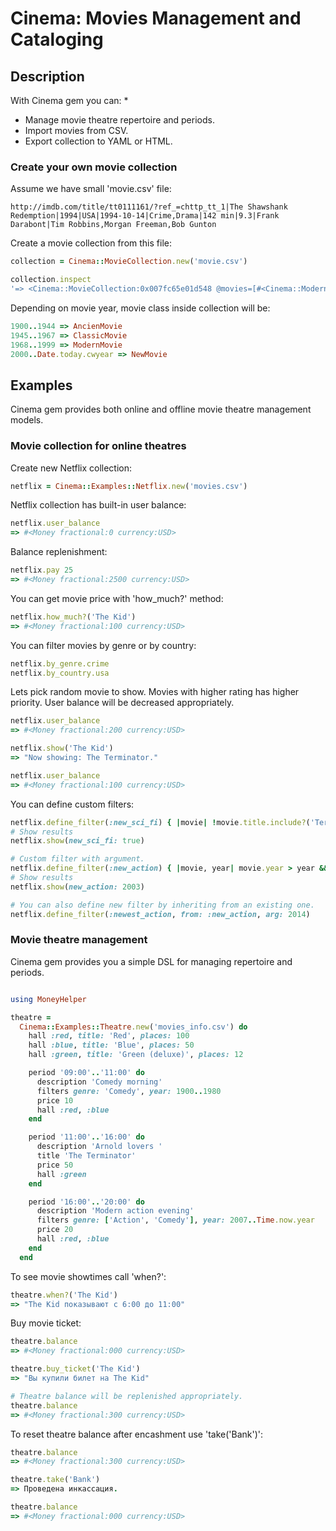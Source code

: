 # Cinema: Movies Management and Cataloging

## Description

With Cinema gem you can:
 * 
 * Manage movie theatre repertoire and periods.
 * Import movies from CSV.
 * Export collection to YAML or HTML.

### Create your own movie collection

Assume we have small 'movie.csv' file:

```text
http://imdb.com/title/tt0111161/?ref_=chttp_tt_1|The Shawshank Redemption|1994|USA|1994-10-14|Crime,Drama|142 min|9.3|Frank Darabont|Tim Robbins,Morgan Freeman,Bob Gunton
```

Create a movie collection from this file:

```ruby
collection = Cinema::MovieCollection.new('movie.csv')

collection.inspect
'=> <Cinema::MovieCollection:0x007fc65e01d548 @movies=[#<Cinema::ModernMovie:0x007fc65d15e4a8 @link="http://imdb.com/title/tt0111161/?ref_=chttp_tt_1", @title="The Shawshank Redemption", @year=1994, @country="USA", @date=#<Date: 1994-10-14 ((2449640j,0s,0n),+0s,2299161j)>, @genre=["Crime", "Drama"], @length="142 min", @rating=9.3, @director="Frank Darabont", @actors=["Tim Robbins", "Morgan Freeman", "Bob Gunton"], @collection=#<Cinema::MovieCollection:0x007fc65e01d548 ...>, @price=#<Money fractional:300 currency:USD>>]>'
```

Depending on movie year, movie class inside collection will be:

``` ruby
1900..1944 => AncienMovie
1945..1967 => ClassicMovie
1968..1999 => ModernMovie
2000..Date.today.cwyear => NewMovie
```

## Examples

Cinema gem provides both online and offline movie theatre management models.

### Movie collection for online theatres

Create new Netflix collection:

```ruby
netflix = Cinema::Examples::Netflix.new('movies.csv')
```

Netflix collection has built-in user balance:
```ruby
netflix.user_balance
=> #<Money fractional:0 currency:USD>
```
Balance replenishment:
```ruby
netflix.pay 25
=> #<Money fractional:2500 currency:USD>
```

You can get movie price with 'how_much?' method:
```ruby
netflix.how_much?('The Kid')
=> #<Money fractional:100 currency:USD>
```

You can filter movies by genre or by country:

```ruby
netflix.by_genre.crime
netflix.by_country.usa
```

Lets pick random movie to show. Movies with higher rating has higher priority.
User balance will be decreased appropriately.
```ruby
netflix.user_balance
=> #<Money fractional:200 currency:USD>

netflix.show('The Kid')
=> "Now showing: The Terminator."

netflix.user_balance
=> #<Money fractional:100 currency:USD>
```

You can define custom filters:
```ruby
netflix.define_filter(:new_sci_fi) { |movie| !movie.title.include?('Terminator') && movie.genre.include?('Action') && movie.year > 2003 }
# Show results
netflix.show(new_sci_fi: true)

# Custom filter with argument.
netflix.define_filter(:new_action) { |movie, year| movie.year > year && movie.genre.include?('Action') }
# Show results
netflix.show(new_action: 2003)

# You can also define new filter by inheriting from an existing one.
netflix.define_filter(:newest_action, from: :new_action, arg: 2014)
```

### Movie theatre management
Cinema gem provides you a simple DSL for managing repertoire and periods.

```ruby

using MoneyHelper

theatre =
  Cinema::Examples::Theatre.new('movies_info.csv') do
    hall :red, title: 'Red', places: 100
    hall :blue, title: 'Blue', places: 50
    hall :green, title: 'Green (deluxe)', places: 12

    period '09:00'..'11:00' do
      description 'Comedy morning'
      filters genre: 'Comedy', year: 1900..1980
      price 10
      hall :red, :blue
    end

    period '11:00'..'16:00' do
      description 'Arnold lovers '
      title 'The Terminator'
      price 50
      hall :green
    end

    period '16:00'..'20:00' do
      description 'Modern action evening'
      filters genre: ['Action', 'Comedy'], year: 2007..Time.now.year
      price 20
      hall :red, :blue
    end
  end
```

To see movie showtimes call 'when?':
```ruby
theatre.when?('The Kid')
=> "The Kid показывают с 6:00 до 11:00"
```

Buy movie ticket:
```ruby
theatre.balance
=> #<Money fractional:000 currency:USD>

theatre.buy_ticket('The Kid')
=> "Вы купили билет на The Kid"

# Theatre balance will be replenished appropriately.
theatre.balance
=> #<Money fractional:300 currency:USD>
```

To reset theatre balance after encashment use 'take('Bank')':
```ruby
theatre.balance
=> #<Money fractional:300 currency:USD>

theatre.take('Bank')
=> Проведена инкассация.

theatre.balance
=> #<Money fractional:000 currency:USD>
```
